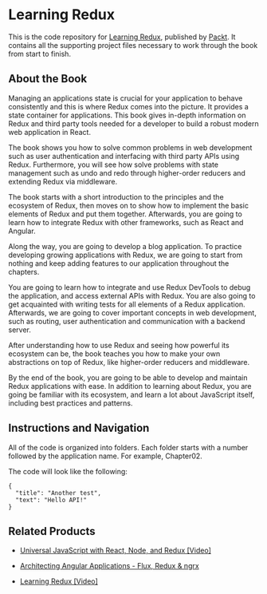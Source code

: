 # Learning Redux
This is the code repository for [Learning Redux](https://www.packtpub.com/web-development/learning-redux?utm_source=github&utm_medium=repository&utm_campaign=9781786462398), published by [Packt](https://www.packtpub.com/?utm_source=github). It contains all the supporting project files necessary to work through the book from start to finish.

## About the Book
Managing an applications state is crucial for your application to behave consistently and this is where Redux comes into the picture. It provides a state container for applications. This book gives in-depth information on Redux and third party tools needed for a developer to build a robust modern web application in React.

The book shows you how to solve common problems in web development such as user authentication and interfacing with third party APIs using Redux. Furthermore, you will see how solve problems with state management such as undo and redo through higher-order reducers and extending Redux via middleware.

The book starts with a short introduction to the principles and the ecosystem of Redux, then moves on to show how to implement the basic elements of Redux and put them together. Afterwards, you are going to learn how to integrate Redux with other frameworks, such as React and Angular.

Along the way, you are going to develop a blog application. To practice developing growing applications with Redux, we are going to start from nothing and keep adding features to our application throughout the chapters.

You are going to learn how to integrate and use Redux DevTools to debug the application, and access external APIs with Redux. You are also going to get acquainted with writing tests for all elements of a Redux application. Afterwards, we are going to cover important concepts in web development, such as routing, user authentication and communication with a backend server.

After understanding how to use Redux and seeing how powerful its ecosystem can be, the book teaches you how to make your own abstractions on top of Redux, like higher-order reducers and middleware.

By the end of the book, you are going to be able to develop and maintain Redux applications with ease. In addition to learning about Redux, you are going be familiar with its ecosystem, and learn a lot about JavaScript itself, including best practices and patterns.

## Instructions and Navigation
All of the code is organized into folders. Each folder starts with a number followed by the application name. For example, Chapter02.



The code will look like the following:
```
{
  "title": "Another test",
  "text": "Hello API!"
}
```



## Related Products
* [Universal JavaScript with React, Node, and Redux [Video]](https://www.packtpub.com/web-development/universal-javascript-react-node-and-redux-video?utm_source=github&utm_medium=repository&utm_campaign=9781787286795)

* [Architecting Angular Applications - Flux, Redux & ngrx](https://www.packtpub.com/web-development/architecting-angular-applications-flux-redux-ngrx?utm_source=github&utm_medium=repository&utm_campaign=9781787122406)

* [Learning Redux [Video]](https://www.packtpub.com/web-development/learning-redux-video?utm_source=github&utm_medium=repository&utm_campaign=9781787125810)

